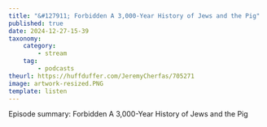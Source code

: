 ```yaml
---
title: "&#127911; Forbidden A 3,000-Year History of Jews and the Pig"
published: true
date: 2024-12-27-15-39
taxonomy:
    category:
        - stream
    tag:
        - podcasts
theurl: https://huffduffer.com/JeremyCherfas/705271
image: artwork-resized.PNG
template: listen
---
```


Episode summary: Forbidden A 3,000-Year History of Jews and the Pig
